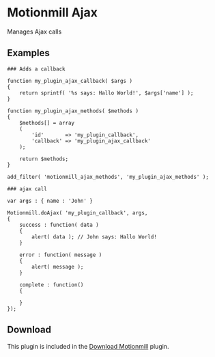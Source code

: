 Motionmill Ajax
===============

Manages Ajax calls

Examples
--------

	### Adds a callback

	function my_plugin_ajax_callback( $args )
	{
		return sprintf( '%s says: Hallo World!', $args['name'] );
	}

	function my_plugin_ajax_methods( $methods )
	{
		$methods[] = array
		(
			'id'       => 'my_plugin_callback',
			'callback' => 'my_plugin_ajax_callback'
		);

		return $methods;
	}

	add_filter( 'motionmill_ajax_methods', 'my_plugin_ajax_methods' );

	### ajax call

	var args : { name : 'John' }

	Motionmill.doAjax( 'my_plugin_callback', args,
	{
		success : function( data )
		{
			alert( data ); // John says: Hallo World!
		}
		
		error : function( message )
		{
			alert( message );
		}
		
		complete : function()
		{
		
		}
	});

Download
--------

This plugin is included in the [Download Motionmill](https://github.com/addwittz/motionmill/releases/latest) plugin.

